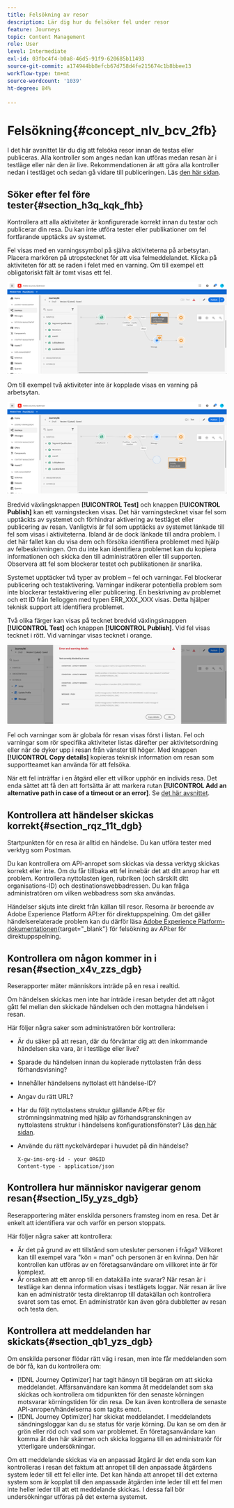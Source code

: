 ```yaml
---
title: Felsökning av resor
description: Lär dig hur du felsöker fel under resor
feature: Journeys
topic: Content Management
role: User
level: Intermediate
exl-id: 03fbc4f4-b0a8-46d5-91f9-620685b11493
source-git-commit: a174944bb8efcb67d758d4fe215674c1b8bbee13
workflow-type: tm+mt
source-wordcount: '1039'
ht-degree: 84%

---
```


# Felsökning{#concept_nlv_bcv_2fb}

I det här avsnittet lär du dig att felsöka resor innan de testas eller publiceras. Alla kontroller som anges nedan kan utföras medan resan är i testläge eller när den är live. Rekommendationen är att göra alla kontroller nedan i testläget och sedan gå vidare till publiceringen. Läs [den här sidan](../building-journeys/testing-the-journey.md).

## Söker efter fel före tester{#section_h3q_kqk_fhb}

Kontrollera att alla aktiviteter är konfigurerade korrekt innan du testar och publicerar din resa. Du kan inte utföra tester eller publikationer om fel fortfarande upptäcks av systemet.

Fel visas med en varningssymbol på själva aktiviteterna på arbetsytan. Placera markören på utropstecknet för att visa felmeddelandet. Klicka på aktiviteten för att se raden i felet med en varning. Om till exempel ett obligatoriskt fält är tomt visas ett fel.

![](../assets/journey63.png)

Om till exempel två aktiviteter inte är kopplade visas en varning på arbetsytan.

![](../assets/canvas-disconnected.png)

Bredvid växlingsknappen **[!UICONTROL Test]** och knappen **[!UICONTROL Publish]** kan ett varningstecken visas. Det här varningstecknet visar fel som upptäckts av systemet och förhindrar aktivering av testläget eller publicering av resan. Vanligtvis är fel som upptäcks av systemet länkade till fel som visas i aktiviteterna. Ibland är de dock länkade till andra problem. I det här fallet kan du visa dem och försöka identifiera problemet med hjälp av felbeskrivningen. Om du inte kan identifiera problemet kan du kopiera informationen och skicka den till administratören eller till supporten. Observera att fel som blockerar testet och publikationen är snarlika.

Systemet upptäcker två typer av problem – fel och varningar. Fel blockerar publicering och testaktivering. Varningar indikerar potentiella problem som inte blockerar testaktivering eller publicering. En beskrivning av problemet och ett ID från felloggen med typen ERR_XXX_XXX visas. Detta hjälper teknisk support att identifiera problemet.

Två olika färger kan visas på tecknet bredvid växlingsknappen **[!UICONTROL Test]** och knappen **[!UICONTROL Publish]**. Vid fel visas tecknet i rött. Vid varningar visas tecknet i orange.

![](../assets/journey75.png)

Fel och varningar som är globala för resan visas först i listan. Fel och varningar som rör specifika aktiviteter listas därefter per aktivitetsordning eller när de dyker upp i resan från vänster till höger. Med knappen **[!UICONTROL Copy details]** kopieras teknisk information om resan som supportteamet kan använda för att felsöka.

När ett fel inträffar i en åtgärd eller ett villkor upphör en individs resa. Det enda sättet att få den att fortsätta är att markera rutan **[!UICONTROL Add an alternative path in case of a timeout or an error]**. Se [det här avsnittet](../building-journeys/using-the-journey-designer.md#paths).

## Kontrollera att händelser skickas korrekt{#section_rqz_11t_dgb}

Startpunkten för en resa är alltid en händelse. Du kan utföra tester med verktyg som Postman.

Du kan kontrollera om API-anropet som skickas via dessa verktyg skickas korrekt eller inte. Om du får tillbaka ett fel innebär det att ditt anrop har ett problem. Kontrollera nyttolasten igen, rubriken (och särskilt ditt organisations-ID) och destinationswebbadressen. Du kan fråga administratören om vilken webbadress som ska användas.

Händelser skjuts inte direkt från källan till resor. Resorna är beroende av Adobe Experience Platform API:er för direktuppspelning. Om det gäller händelserelaterade problem kan du därför läsa [Adobe Experience Platform-dokumentationen](https://experienceleague.adobe.com/docs/experience-platform/ingestion/streaming/troubleshooting.html){target=&quot;_blank&quot;} för felsökning av API:er för direktuppspelning.

## Kontrollera om någon kommer in i resan{#section_x4v_zzs_dgb}

Reserapporter mäter människors inträde på en resa i realtid.

Om händelsen skickas men inte har inträde i resan betyder det att något gått fel mellan den skickade händelsen och den mottagna händelsen i resan.

Här följer några saker som administratören bör kontrollera:

* Är du säker på att resan, där du förväntar dig att den inkommande händelsen ska vara, är i testläge eller live?
* Sparade du händelsen innan du kopierade nyttolasten från dess förhandsvisning?
* Innehåller händelsens nyttolast ett händelse-ID?
* Angav du rätt URL?
* Har du följt nyttolastens struktur gällande API:er för strömningsinmatning med hjälp av förhandsgranskningen av nyttolastens struktur i händelsens konfigurationsfönster? Läs [den här sidan](../event/about-creating.md#preview-the-payload).
* Använde du rätt nyckelvärdepar i huvudet på din händelse?

   ```
   X-gw-ims-org-id - your ORGID
   Content-type - application/json
   ```

## Kontrollera hur människor navigerar genom resan{#section_l5y_yzs_dgb}

Reserapportering mäter enskilda personers framsteg inom en resa. Det är enkelt att identifiera var och varför en person stoppats.

Här följer några saker att kontrollera:

* Är det på grund av ett tillstånd som utesluter personen i fråga? Villkoret kan till exempel vara &quot;kön = man&quot; och personen är en kvinna. Den här kontrollen kan utföras av en företagsanvändare om villkoret inte är för komplext.
* Är orsaken att ett anrop till en datakälla inte svarar? När resan är i testläge kan denna information visas i testlägets loggar. När resan är live kan en administratör testa direktanrop till datakällan och kontrollera svaret som tas emot. En administratör kan även göra dubbletter av resan och testa den.

## Kontrollera att meddelanden har skickats{#section_qb1_yzs_dgb}

Om enskilda personer flödar rätt väg i resan, men inte får meddelanden som de bör få, kan du kontrollera om:

* [!DNL Journey Optimizer] har tagit hänsyn till begäran om att skicka meddelandet. Affärsanvändare kan komma åt meddelandet som ska skickas och kontrollera om tidpunkten för den senaste körningen motsvarar körningstiden för din resa. De kan även kontrollera de senaste API-anropen/händelserna som tagits emot.
* [!DNL Journey Optimizer] har skickat meddelandet. I meddelandets sändningsloggar kan du se status för varje körning. Du kan se om den är grön eller röd och vad som var problemet. En företagsanvändare kan komma åt den här skärmen och skicka loggarna till en administratör för ytterligare undersökningar.

Om ett meddelande skickas via en anpassad åtgärd är det enda som kan kontrolleras i resan det faktum att anropet till den anpassade åtgärdens system leder till ett fel eller inte. Det kan hända att anropet till det externa system som är kopplat till den anpassade åtgärden inte leder till ett fel men inte heller leder till att ett meddelande skickas. I dessa fall bör undersökningar utföras på det externa systemet.
